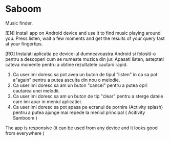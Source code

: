 # Saboom
Music finder.

[EN] Install app on Android device and use it to find music playing around you.
Press listen, wait a few moments and get the results of your query fast at your fingertips.

[RO] Instalati aplicatia pe device-ul dumneavoastra Android si folositi-o pentru a descoperi cum se numeste muzica din jur.
Apasati listen, asteptati cateva momente pentru a obtine rezultatele cautarii rapid.

1. Ca user imi doresc sa pot avea un buton de tipul "listen" in ca sa pot a"again" pentru a putea asculta din nou o melodie.
2. Ca user imi doresc sa am un buton "cancel" pentru a putea opri cautarea unei melodii. 
3. Ca user imi doresc sa am un buton de tip "clear" pentru a sterge datele care imi apar in meniul aplicatiei.
4. Ca user imi doresc sa pot apasa pe ecranul de pornire (Activity splash) pentru a putea ajunge mai repede la meniul principal ( Acitivity Samboom )

The app is responsive (it can be used from any device and it looks good from everywhere )
